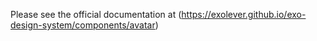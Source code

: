 Please see the official documentation at (https://exolever.github.io/exo-design-system/components/avatar)

